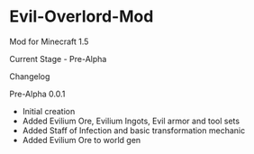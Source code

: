 Evil-Overlord-Mod
=================
Mod for Minecraft 1.5

Current Stage - Pre-Alpha

Changelog

Pre-Alpha 0.0.1
 - Initial creation
 - Added Evilium Ore, Evilium Ingots, Evil armor and tool sets
 - Added Staff of Infection and basic transformation mechanic
 - Added Evilium Ore to world gen
